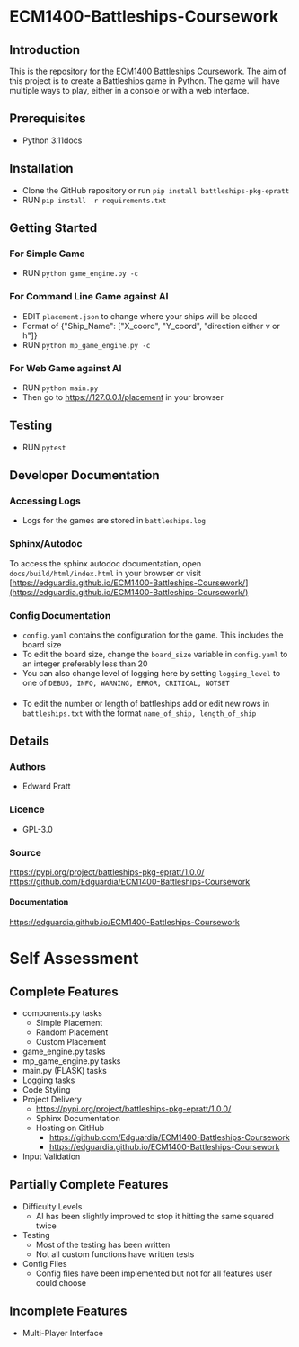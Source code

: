 # ECM1400-Battleships-Coursework

## Introduction
This is the repository for the ECM1400 Battleships Coursework. The aim of this project is to create a Battleships game 
in Python. The game will have multiple ways to play, either in a console or with a web interface.
## Prerequisites
* Python 3.11docs

## Installation
* Clone the GitHub repository or run `pip install battleships-pkg-epratt`
* RUN `pip install -r requirements.txt`

## Getting Started
### For Simple Game
* RUN `python game_engine.py -c`

### For Command Line Game against AI
* EDIT `placement.json` to change where your ships will be placed
* Format of {"Ship_Name": ["X_coord", "Y_coord", "direction either v or h"]}
* RUN `python mp_game_engine.py -c`

### For Web Game against AI
* RUN `python main.py`
* Then go to https://127.0.0.1/placement in your browser

## Testing
* RUN `pytest`
## Developer Documentation
### Accessing Logs
* Logs for the games are stored in `battleships.log`
### Sphinx/Autodoc
To access the sphinx autodoc documentation, open `docs/build/html/index.html` in your browser or
visit [https://edguardia.github.io/ECM1400-Battleships-Coursework/](https://edguardia.github.io/ECM1400-Battleships-Coursework/)
####
### Config Documentation
* `config.yaml` contains the configuration for the game. This includes the board size
* To edit the board size, change the `board_size` variable in `config.yaml` to an integer preferably less than 20
* You can also change level of logging here by setting `logging_level` to one of `DEBUG, INFO, WARNING, ERROR, CRITICAL, NOTSET`
####

* To edit the number or length of battleships add or edit new rows in `battleships.txt` with the format `name_of_ship, length_of_ship`

## Details

### Authors
* Edward Pratt
### Licence
* GPL-3.0
### Source
https://pypi.org/project/battleships-pkg-epratt/1.0.0/
https://github.com/Edguardia/ECM1400-Battleships-Coursework
#### Documentation
https://edguardia.github.io/ECM1400-Battleships-Coursework




# Self Assessment
## Complete Features
* components.py tasks
  * Simple Placement
  * Random Placement 
  * Custom Placement
* game_engine.py tasks
* mp_game_engine.py tasks
* main.py (FLASK) tasks
* Logging tasks
* Code Styling
* Project Delivery
  * https://pypi.org/project/battleships-pkg-epratt/1.0.0/
  * Sphinx Documentation
  * Hosting on GitHub
      * https://github.com/Edguardia/ECM1400-Battleships-Coursework
      * https://edguardia.github.io/ECM1400-Battleships-Coursework
* Input Validation

## Partially Complete Features
* Difficulty Levels
  * AI has been slightly improved to stop it hitting the same squared twice
* Testing
    * Most of the testing has been written
    * Not all custom functions have written tests
* Config Files
  * Config files have been implemented but not for all features user could choose


## Incomplete Features
* Multi-Player Interface
